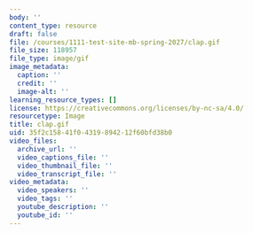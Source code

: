 ```yaml
---
body: ''
content_type: resource
draft: false
file: /courses/1111-test-site-mb-spring-2027/clap.gif
file_size: 118957
file_type: image/gif
image_metadata:
  caption: ''
  credit: ''
  image-alt: ''
learning_resource_types: []
license: https://creativecommons.org/licenses/by-nc-sa/4.0/
resourcetype: Image
title: clap.gif
uid: 35f2c158-41f0-4319-8942-12f60bfd38b0
video_files:
  archive_url: ''
  video_captions_file: ''
  video_thumbnail_file: ''
  video_transcript_file: ''
video_metadata:
  video_speakers: ''
  video_tags: ''
  youtube_description: ''
  youtube_id: ''
---
```

